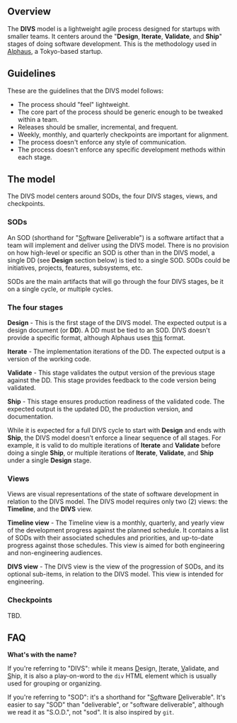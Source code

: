 ## Overview

The **DIVS** model is a lightweight agile process designed for startups with smaller teams. It centers around the "**Design**, **Iterate**, **Validate**, and **Ship**" stages of doing software development. This is the methodology used in [Alphaus](https://www.linkedin.com/company/alphaus/), a Tokyo-based startup.

## Guidelines

These are the guidelines that the DIVS model follows:

* The process should "feel" lightweight.
* The core part of the process should be generic enough to be tweaked within a team.
* Releases should be smaller, incremental, and frequent.
* Weekly, monthly, and quarterly checkpoints are important for alignment.
* The process doesn't enforce any style of communication.
* The process doesn't enforce any specific development methods within each stage.

## The model

The DIVS model centers around SODs, the four DIVS stages, views, and checkpoints.

### SODs

An SOD (shorthand for "<ins>So</ins>ftware <ins>D</ins>eliverable") is a software artifact that a team will implement and deliver using the DIVS model. There is no provision on how high-level or specific an SOD is other than in the DIVS model, a single DD (see **Design** section below) is tied to a single SOD. SODs could be initiatives, projects, features, subsystems, etc.

SODs are the main artifacts that will go through the four DIVS stages, be it on a single cycle, or multiple cycles.

### The four stages

**Design** - This is the first stage of the DIVS model. The expected output is a design document (or **DD**). A DD must be tied to an SOD. DIVS doesn't provide a specific format, although Alphaus uses [this](https://github.com/alphauslabs/dd-fmt) format.

**Iterate** - The implementation iterations of the DD. The expected output is a version of the working code.

**Validate** - This stage validates the output version of the previous stage against the DD. This stage provides feedback to the code version being validated.

**Ship** - This stage ensures production readiness of the validated code. The expected output is the updated DD, the production version, and documentation.

While it is expected for a full DIVS cycle to start with **Design** and ends with **Ship**, the DIVS model doesn't enforce a linear sequence of all stages. For example, it is valid to do multiple iterations of **Iterate** and **Validate** before doing a single **Ship**, or multiple iterations of **Iterate**, **Validate**, and **Ship** under a single **Design** stage.

### Views

Views are visual representations of the state of software development in relation to the DIVS model. The DIVS model requires only two (2) views: the **Timeline**, and the **DIVS** view.

**Timeline view** - The Timeline view is a monthly, quarterly, and yearly view of the development progress against the planned schedule. It contains a list of SODs with their associated schedules and priorities, and up-to-date progress against those schedules. This view is aimed for both engineering and non-engineering audiences.

**DIVS view** - The DIVS view is the view of the progression of SODs, and its optional sub-items, in relation to the DIVS model. This view is intended for engineering.

### Checkpoints

TBD.

## FAQ

**What's with the name?**

If you're referring to "DIVS": while it means <ins>D</ins>esign, <ins>I</ins>terate, <ins>V</ins>alidate, and <ins>S</ins>hip, it is also a play-on-word to the `div` HTML element which is usually used for grouping or organizing.

If you're referring to "SOD": it's a shorthand for "<ins>So</ins>ftware <ins>D</ins>eliverable". It's easier to say "SOD" than "deliverable", or "software deliverable", although we read it as "S.O.D.", not "sod". It is also inspired by `git`.
